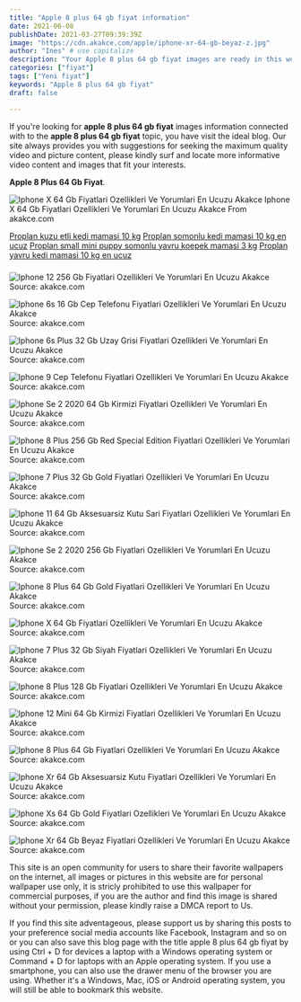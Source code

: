 ```yaml
---
title: "Apple 8 plus 64 gb fiyat information"
date: 2021-06-08
publishDate: 2021-03-27T09:39:39Z
image: "https://cdn.akakce.com/apple/iphone-xr-64-gb-beyaz-z.jpg"
author: "Ines" # use capitalize
description: "Your Apple 8 plus 64 gb fiyat images are ready in this website. Apple 8 plus 64 gb fiyat are a topic that is being searched for and liked by netizens today. You can Get the Apple 8 plus 64 gb fiyat files here. Download all royalty-free vectors."
categories: ["fiyat"]
tags: ["Yeni fiyat"]
keywords: "Apple 8 plus 64 gb fiyat"
draft: false

---
```


If you're looking for **apple 8 plus 64 gb fiyat** images information connected with to the **apple 8 plus 64 gb fiyat** topic, you have visit the ideal  blog.  Our site always  provides you with  suggestions  for seeking  the maximum  quality video and picture  content, please kindly surf and locate more informative video content and images  that fit your interests.

**Apple 8 Plus 64 Gb Fiyat**. 

![Iphone X 64 Gb Fiyatlari Ozellikleri Ve Yorumlari En Ucuzu Akakce](https://cdn.akakce.com/apple/iphone-x-64-gb-z.jpg "Iphone X 64 Gb Fiyatlari Ozellikleri Ve Yorumlari En Ucuzu Akakce")
Iphone X 64 Gb Fiyatlari Ozellikleri Ve Yorumlari En Ucuzu Akakce From akakce.com

[Proplan kuzu etli kedi mamasi 10 kg](/proplan-kuzu-etli-kedi-mamasi-10-kg/)
[Proplan somonlu kedi mamasi 10 kg en ucuz](/proplan-somonlu-kedi-mamasi-10-kg-en-ucuz/)
[Proplan small mini puppy somonlu yavru koepek mamasi 3 kg](/proplan-small-mini-puppy-somonlu-yavru-koepek-mamasi-3-kg/)
[Proplan yavru kedi mamasi 10 kg en ucuz](/proplan-yavru-kedi-mamasi-10-kg-en-ucuz/)



### 

 


![Iphone 12 256 Gb Fiyatlari Ozellikleri Ve Yorumlari En Ucuzu Akakce](https://cdn.akakce.com/apple/iphone-12-256-gb-z.jpg "Iphone 12 256 Gb Fiyatlari Ozellikleri Ve Yorumlari En Ucuzu Akakce")
Source: akakce.com

 

![Iphone 6s 16 Gb Cep Telefonu Fiyatlari Ozellikleri Ve Yorumlari En Ucuzu Akakce](https://cdn.akakce.com/apple/iphone-6s-16-gb-z.jpg "Iphone 6s 16 Gb Cep Telefonu Fiyatlari Ozellikleri Ve Yorumlari En Ucuzu Akakce")
Source: akakce.com

 

![Iphone 6s Plus 32 Gb Uzay Grisi Fiyatlari Ozellikleri Ve Yorumlari En Ucuzu Akakce](https://cdn.akakce.com/apple/iphone-6s-plus-32-gb-uzay-grisi-z.jpg "Iphone 6s Plus 32 Gb Uzay Grisi Fiyatlari Ozellikleri Ve Yorumlari En Ucuzu Akakce")
Source: akakce.com

 

![Iphone 9 Cep Telefonu Fiyatlari Ozellikleri Ve Yorumlari En Ucuzu Akakce](https://cdn.akakce.com/apple/iphone-9-z.jpg "Iphone 9 Cep Telefonu Fiyatlari Ozellikleri Ve Yorumlari En Ucuzu Akakce")
Source: akakce.com

 

![Iphone Se 2 2020 64 Gb Kirmizi Fiyatlari Ozellikleri Ve Yorumlari En Ucuzu Akakce](https://cdn.akakce.com/apple/iphone-se-2-2020-64-gb-kirmizi-z.jpg "Iphone Se 2 2020 64 Gb Kirmizi Fiyatlari Ozellikleri Ve Yorumlari En Ucuzu Akakce")
Source: akakce.com

 

![Iphone 8 Plus 256 Gb Red Special Edition Fiyatlari Ozellikleri Ve Yorumlari En Ucuzu Akakce](https://cdn.akakce.com/apple/iphone-8-plus-256-gb-red-special-edition-z.jpg "Iphone 8 Plus 256 Gb Red Special Edition Fiyatlari Ozellikleri Ve Yorumlari En Ucuzu Akakce")
Source: akakce.com

 

![Iphone 7 Plus 32 Gb Gold Fiyatlari Ozellikleri Ve Yorumlari En Ucuzu Akakce](https://cdn.akakce.com/apple/iphone-7-plus-32-gb-gold-z.jpg "Iphone 7 Plus 32 Gb Gold Fiyatlari Ozellikleri Ve Yorumlari En Ucuzu Akakce")
Source: akakce.com

 

![Iphone 11 64 Gb Aksesuarsiz Kutu Sari Fiyatlari Ozellikleri Ve Yorumlari En Ucuzu Akakce](https://cdn.akakce.com/apple/iphone-11-64-gb-aksesuarsiz-kutu-sari-z.jpg "Iphone 11 64 Gb Aksesuarsiz Kutu Sari Fiyatlari Ozellikleri Ve Yorumlari En Ucuzu Akakce")
Source: akakce.com

 

![Iphone Se 2 2020 256 Gb Fiyatlari Ozellikleri Ve Yorumlari En Ucuzu Akakce](https://cdn.akakce.com/apple/iphone-se-2-2020-256-gb-z.jpg "Iphone Se 2 2020 256 Gb Fiyatlari Ozellikleri Ve Yorumlari En Ucuzu Akakce")
Source: akakce.com

 

![Iphone 8 Plus 64 Gb Gold Fiyatlari Ozellikleri Ve Yorumlari En Ucuzu Akakce](https://iis-akakce.akamaized.net/p.z?%2F%2Fn11scdn%2Eakamaized%2Enet%2Fa1%2F1024%2Felektronik%2Fcep%2Dtelefonu%2Fapple%2Diphone%2D8%2Dplus%2D64%2Dgb%2Dapple%2Dturkiye%2Dgarantili%5F%5F0160218499353141%2Epng "Iphone 8 Plus 64 Gb Gold Fiyatlari Ozellikleri Ve Yorumlari En Ucuzu Akakce")
Source: akakce.com

 

![Iphone X 64 Gb Fiyatlari Ozellikleri Ve Yorumlari En Ucuzu Akakce](https://cdn.akakce.com/apple/iphone-x-64-gb-z.jpg "Iphone X 64 Gb Fiyatlari Ozellikleri Ve Yorumlari En Ucuzu Akakce")
Source: akakce.com

 

![Iphone 7 Plus 32 Gb Siyah Fiyatlari Ozellikleri Ve Yorumlari En Ucuzu Akakce](https://cdn.akakce.com/apple/iphone-7-plus-32-gb-siyah-z.jpg "Iphone 7 Plus 32 Gb Siyah Fiyatlari Ozellikleri Ve Yorumlari En Ucuzu Akakce")
Source: akakce.com

 

![Iphone 8 Plus 128 Gb Fiyatlari Ozellikleri Ve Yorumlari En Ucuzu Akakce](https://cdn.akakce.com/apple/iphone-8-plus-128-gb-z.jpg "Iphone 8 Plus 128 Gb Fiyatlari Ozellikleri Ve Yorumlari En Ucuzu Akakce")
Source: akakce.com

 

![Iphone 12 Mini 64 Gb Kirmizi Fiyatlari Ozellikleri Ve Yorumlari En Ucuzu Akakce](https://cdn.akakce.com/apple/iphone-12-mini-64-gb-kirmizi-z.jpg "Iphone 12 Mini 64 Gb Kirmizi Fiyatlari Ozellikleri Ve Yorumlari En Ucuzu Akakce")
Source: akakce.com

 

![Iphone 8 Plus 64 Gb Fiyatlari Ozellikleri Ve Yorumlari En Ucuzu Akakce](https://cdn.akakce.com/apple/iphone-8-plus-64-gb-z.jpg "Iphone 8 Plus 64 Gb Fiyatlari Ozellikleri Ve Yorumlari En Ucuzu Akakce")
Source: akakce.com

 

![Iphone Xr 64 Gb Aksesuarsiz Kutu Fiyatlari Ozellikleri Ve Yorumlari En Ucuzu Akakce](https://cdn.akakce.com/apple/iphone-xr-64-gb-aksesuarsiz-kutu-z.jpg "Iphone Xr 64 Gb Aksesuarsiz Kutu Fiyatlari Ozellikleri Ve Yorumlari En Ucuzu Akakce")
Source: akakce.com

 

![Iphone Xs 64 Gb Gold Fiyatlari Ozellikleri Ve Yorumlari En Ucuzu Akakce](https://cdn.akakce.com/apple/iphone-xs-64-gb-gold-z.jpg "Iphone Xs 64 Gb Gold Fiyatlari Ozellikleri Ve Yorumlari En Ucuzu Akakce")
Source: akakce.com

 

![Iphone Xr 64 Gb Beyaz Fiyatlari Ozellikleri Ve Yorumlari En Ucuzu Akakce](https://cdn.akakce.com/apple/iphone-xr-64-gb-beyaz-z.jpg "Iphone Xr 64 Gb Beyaz Fiyatlari Ozellikleri Ve Yorumlari En Ucuzu Akakce")
Source: akakce.com

 

This site is an open community for users to share their favorite wallpapers on the internet, all images or pictures in this website are for personal wallpaper use only, it is stricly prohibited to use this wallpaper for commercial purposes, if you are the author and find this image is shared without your permission, please kindly raise a DMCA report to Us.

If you find this site adventageous, please support us by sharing this posts to your preference social media accounts like Facebook, Instagram and so on or you can also save this blog page with the title apple 8 plus 64 gb fiyat by using Ctrl + D for devices a laptop with a Windows operating system or Command + D for laptops with an Apple operating system. If you use a smartphone, you can also use the drawer menu of the browser you are using. Whether it's a Windows, Mac, iOS or Android operating system, you will still be able to bookmark this website.
